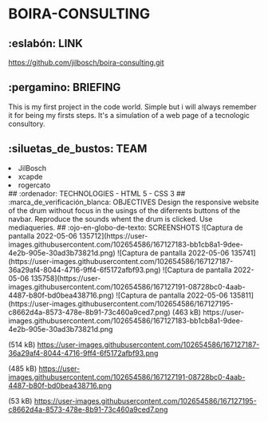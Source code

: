 # BOIRA-CONSULTING
## :eslabón: LINK
https://github.com/jilbosch/boira-consulting.git
## :pergamino: BRIEFING
This is my first project in the code world. Simple but i will always remember it for being my firsts steps. It's a simulation of a web page of a tecnologic consultory.
## :siluetas_de_bustos: TEAM
<li>JilBosch</li>
<li>xcapde</li>
<li>rogercato</li>
## :ordenador: TECHNOLOGIES
- HTML 5
- CSS 3
## :marca_de_verificación_blanca: OBJECTIVES
Design the responsive website of the drum without focus in the usings of the diferrents buttons of the navbar.
Reproduce the sounds whent the drum is clicked.
Use mediaqueries.
##  :ojo-en-globo-de-texto: SCREENSHOTS
![Captura de pantalla 2022-05-06 135712](https://user-images.githubusercontent.com/102654586/167127183-bb1cb8a1-9dee-4e2b-905e-30ad3b73821d.png)
![Captura de pantalla 2022-05-06 135741](https://user-images.githubusercontent.com/102654586/167127187-36a29af4-8044-4716-9ff4-6f5172afbf93.png)
![Captura de pantalla 2022-05-06 135758](https://user-images.githubusercontent.com/102654586/167127191-08728bc0-4aab-4487-b80f-bd0bea438716.png)
![Captura de pantalla 2022-05-06 135811](https://user-images.githubusercontent.com/102654586/167127195-c8662d4a-8573-478e-8b91-73c460a9ced7.png)
(463 kB)
https://user-images.githubusercontent.com/102654586/167127183-bb1cb8a1-9dee-4e2b-905e-30ad3b73821d.png

(514 kB)
https://user-images.githubusercontent.com/102654586/167127187-36a29af4-8044-4716-9ff4-6f5172afbf93.png

(485 kB)
https://user-images.githubusercontent.com/102654586/167127191-08728bc0-4aab-4487-b80f-bd0bea438716.png

(53 kB)
https://user-images.githubusercontent.com/102654586/167127195-c8662d4a-8573-478e-8b91-73c460a9ced7.png
